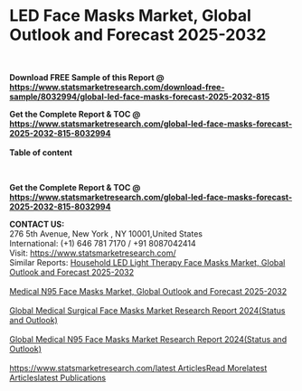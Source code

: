 <h1>LED Face Masks Market, Global Outlook and Forecast 2025-2032</h1><br/><p><strong>Download FREE Sample of this Report @ <a href="https://www.statsmarketresearch.com/download-free-sample/8032994/global-led-face-masks-forecast-2025-2032-815">https://www.statsmarketresearch.com/download-free-sample/8032994/global-led-face-masks-forecast-2025-2032-815</a></strong></p><div><b>Get the Complete Report & TOC @ <a href="https://www.statsmarketresearch.com/global-led-face-masks-forecast-2025-2032-815-8032994">https://www.statsmarketresearch.com/global-led-face-masks-forecast-2025-2032-815-8032994</a></b></div><br><b>Table of content</b><p><br><div><b>Get the Complete Report & TOC @ <a href="https://www.statsmarketresearch.com/global-led-face-masks-forecast-2025-2032-815-8032994">https://www.statsmarketresearch.com/global-led-face-masks-forecast-2025-2032-815-8032994</a></b></div></p> <b>CONTACT US:</b><br>276 5th Avenue, New York , NY 10001,United States<br>International: (+1) 646 781 7170 / +91 8087042414<br>Visit: <a href="https://www.statsmarketresearch.com/">https://www.statsmarketresearch.com/</a><br>Similar Reports: <a href="https://www.statsmarketresearch.com/global-led-face-masks-forecast-2025-2032-815-8032994">Household LED Light Therapy Face Masks Market, Global Outlook and Forecast 2025-2032</a><br/><br/><a href="https://www.statsmarketresearch.com/global-led-face-masks-forecast-2025-2032-815-8032994">Medical N95 Face Masks Market, Global Outlook and Forecast 2025-2032</a><br/><br/><a href="https://www.statsmarketresearch.com/global-led-face-masks-forecast-2025-2032-815-8032994">Global Medical Surgical Face Masks Market Research Report 2024(Status and Outlook)</a><br/><br/><a href="https://www.statsmarketresearch.com/global-led-face-masks-forecast-2025-2032-815-8032994">Global Medical N95 Face Masks Market Research Report 2024(Status and Outlook)</a><br/><br/><a href="https://gyeongbokgung.com">https://www.statsmarketresearch.com/</a><a href="https://hallyeomaritime.com">latest Articles</a><a href="https://jingwansa.com">Read More</a><a href=https://nguoiviet.jp/">latest Articles</a><a href="https://www.intelmarketresearch.com/">latest Publications</a>
